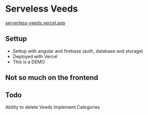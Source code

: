 # Serveless Veeds
[serverless-veeds.vercel.app](https://serverless-veeds.vercel.app)

## Settup
- Settup with angular and firebase (auth, database and storage)
- Deployed with Vercel
- This is a DEMO

## Not so much on the frontend

## Todo
Ability to delete Veeds
Implement Categories



